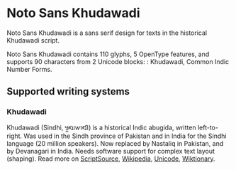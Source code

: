 
# Noto Sans Khudawadi

Noto Sans Khudawadi is a sans serif design for texts in the historical Khudawadi script. 

Noto Sans Khudawadi contains 110 glyphs, 5 OpenType features, and supports 90 characters from 2 Unicode blocks: : Khudawadi, Common Indic Number Forms.


## Supported writing systems


### Khudawadi

Khudawadi (Sindhi, 𑊻𑋩𑋣𑋏𑋠𑋔𑋠𑋏𑋢) is a historical Indic abugida, written left-to-right. Was used in the Sindh province of Pakistan and in India for the Sindhi language (20 million speakers). Now replaced by Nastaliq in Pakistan, and by Devanagari in India. Needs software support for complex text layout (shaping). Read more on [ScriptSource](https://scriptsource.org/scr/Sind), [Wikipedia](https://en.wikipedia.org/wiki/ISO_15924:Sind), [Unicode](https://www.unicode.org/versions/Unicode13.0.0/ch15.pdf#G80879), [Wiktionary](https://en.wiktionary.org/wiki/Category:Khudawadi_script).

